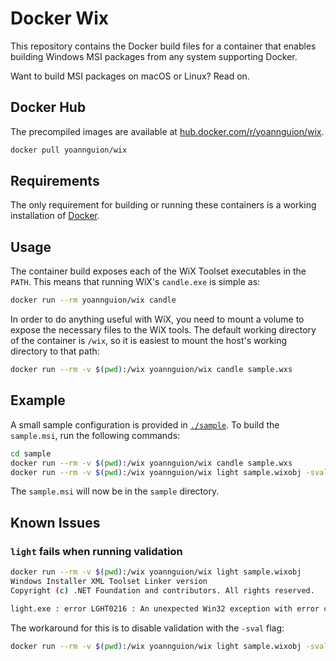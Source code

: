 # Docker Wix

This repository contains the Docker build files for a container that enables
building Windows MSI packages from any system supporting Docker.

Want to build MSI packages on macOS or Linux? Read on.

## Docker Hub

The precompiled images are available at
[hub.docker.com/r/yoannguion/wix](https://hub.docker.com/r/yoannguion/wix).

``` sh
docker pull yoannguion/wix
```

## Requirements

The only requirement for building or running these containers is a working
installation of [Docker](https://www.docker.com/products/docker-desktop).

## Usage

The container build exposes each of the WiX Toolset executables in the `PATH`.
This means that running WiX's `candle.exe` is simple as:

``` sh
docker run --rm yoannguion/wix candle
```

In order to do anything useful with WiX, you need to mount a volume to expose
the necessary files to the WiX tools. The default working directory of the
container is `/wix`, so it is easiest to mount the host's working directory to
that path:

``` sh
docker run --rm -v $(pwd):/wix yoannguion/wix candle sample.wxs
```

## Example

A small sample configuration is provided in [`./sample`](./sample). To build
the `sample.msi`, run the following commands:

``` sh
cd sample
docker run --rm -v $(pwd):/wix yoannguion/wix candle sample.wxs
docker run --rm -v $(pwd):/wix yoannguion/wix light sample.wixobj -sval
```

The `sample.msi` will now be in the `sample` directory.

## Known Issues

### `light` fails when running validation

``` sh
docker run --rm -v $(pwd):/wix yoannguion/wix light sample.wixobj
Windows Installer XML Toolset Linker version
Copyright (c) .NET Foundation and contributors. All rights reserved.

light.exe : error LGHT0216 : An unexpected Win32 exception with error code 0x65B occurred: Function failed.
```

The workaround for this is to disable validation with the `-sval` flag:

``` sh
docker run --rm -v $(pwd):/wix yoannguion/wix light sample.wixobj -sval
```

